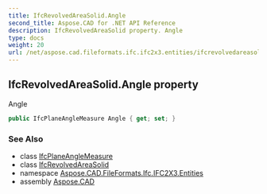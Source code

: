 ```yaml
---
title: IfcRevolvedAreaSolid.Angle
second_title: Aspose.CAD for .NET API Reference
description: IfcRevolvedAreaSolid property. Angle
type: docs
weight: 20
url: /net/aspose.cad.fileformats.ifc.ifc2x3.entities/ifcrevolvedareasolid/angle/
---
```

## IfcRevolvedAreaSolid.Angle property

Angle

```csharp
public IfcPlaneAngleMeasure Angle { get; set; }
```

### See Also

* class [IfcPlaneAngleMeasure](../../../aspose.cad.fileformats.ifc.ifc2x3.types/ifcplaneanglemeasure/)
* class [IfcRevolvedAreaSolid](../)
* namespace [Aspose.CAD.FileFormats.Ifc.IFC2X3.Entities](../../ifcrevolvedareasolid/)
* assembly [Aspose.CAD](../../../)


